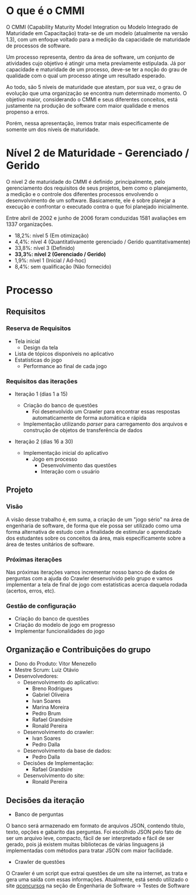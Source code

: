 # O que é o CMMI

O CMMI (Capability Maturity Model Integration ou Modelo Integrado de Maturidade em Capacitação) trata-se de um modelo (atualmente na versão 1.3), com um enfoque voltado para a medição da capacidade de maturidade de processos de software.

Um processo representa, dentro da área de software, um conjunto de atividades cujo objetivo é atingir uma meta previamente estipulada. Já por capacidade e maturidade de um processo, deve-se ter a noção do grau de qualidade com o qual um processo atinge um resultado esperado.

Ao todo, são 5 níveis de maturidade que atestam, por sua vez, o grau de evolução que uma organização se encontra num determinado momento. O objetivo maior, considerando o CMMI e seus diferentes conceitos, está justamente na produção de software com maior qualidade e menos propenso a erros.

Porém, nessa apresentação, iremos tratar mais especificamente de somente um dos níveis de maturidade.

# Nível 2 de Maturidade - Gerenciado / Gerido

O nível 2 de maturidade do CMMI é definido ,principalmente, pelo gerenciamento dos requisitos de seus projetos, bem como o planejamento, a medição e o controle dos diferentes processos envolvendo o desenvolvimento de um software. Basicamente, ele é sobre planejar a execução e confrontar o executado contra o que foi planejado inicialmente.

Entre abril de 2002 e junho de 2006 foram conduzidas 1581 avaliações em 1337 organizações.

- 18,2%: nível 5 (Em otimização)
- 4,4%: nível 4 (Quantitativamente gerenciado / Gerido quantitativamente)
- 33,8%: nível 3 (Definido)
- **33,3%: nível 2 (Gerenciado / Gerido)**
- 1,9%: nível 1 (Inicial / Ad-hoc)
- 8,4%: sem qualificação (Não fornecido)

# Processo

## Requisitos

### Reserva de Requisitos

- Tela inicial
    - Design da tela
- Lista de tópicos disponíveis no aplicativo
- Estatísticas do jogo
    - Performance ao final de cada jogo

### Requisitos das iterações

- Iteração 1 (dias 1 a 15)
    - Criação do banco de questões
        - Foi desenvolvido um Crawler para encontrar essas respostas automaticamente de forma automática e rápida
    - Implementação utilizando _parser_ para carregamento dos arquivos e construção de objetos de transferência de dados
    

- Iteração 2 (dias 16 a 30)
    - Implementação inicial do aplicativo
        - Jogo em processo
            - Desenvolvimento das questões
            - Interação com o usuário

## Projeto

### Visão

A visão desse trabalho é, em suma, a criação de um "jogo sério" na área de engenharia de software, de forma que ele possa ser utilizado como uma forma alternativa de estudo com a finalidade de estimular o aprendizado dos estudantes sobre os conceitos da área, mais especificamente sobre a área de testes unitários de software.

### Próximas iterações

Nas próximas iterações vamos incrementar nosso banco de dados de perguntas com a ajuda do Crawler desenvolvido pelo grupo e vamos implementar a tela de final de jogo com estatísticas acerca daquela rodada (acertos, erros, etc).

### Gestão de configuração

- Criação do banco de questões
- Criação do modelo de jogo em progresso
- Implementar funcionalidades do jogo

## Organização e Contribuições do grupo

- Dono do Produto: Vitor Menezello
- Mestre Scrum: Luiz Otávio
- Desenvolvedores:
    - Desenvolvimento do aplicativo:
        - Breno Rodrigues
        - Gabriel Oliveira
        - Ivan Soares
        - Marina Moreira
        - Pedro Brum
        - Rafael Grandsire
        - Ronald Pereira
    - Desenvolvimento do crawler:
        - Ivan Soares
        - Pedro Dalla
    - Desenvolvimento da base de dados:
        - Pedro Dalla
    - Decisões de Implementação:
        - Rafael Grandsire
    - Desenvolvimento do site:
        - Ronald Pereira

## Decisões da iteração

- Banco de perguntas

O banco será armazenado em formato de arquivos JSON, contendo título, texto, opções e gabarito das perguntas. Foi escolhido JSON pelo fato de ser um arquivo leve, compacto, fácil de ser interpretado e fácil de ser gerado, pois já existem muitas bibliotecas de várias linguagens já implementadas com métodos para tratar JSON com maior facilidade.

- Crawler de questões

O Crawler é um script que extrai questões de um site na internet, as trata e gera uma saída com essas informações. Atualmente, está sendo utilizado o site [qconcursos](https://www.qconcursos.com) na seção de Engenharia de Software -> Testes de Software